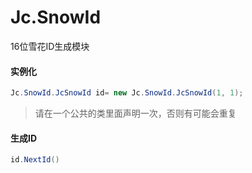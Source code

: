 # Jc.SnowId

16位雪花ID生成模块

#### 实例化
```c#
Jc.SnowId.JcSnowId id= new Jc.SnowId.JcSnowId(1, 1);
```
> 请在一个公共的类里面声明一次，否则有可能会重复
#### 生成ID
```c#
id.NextId()
```